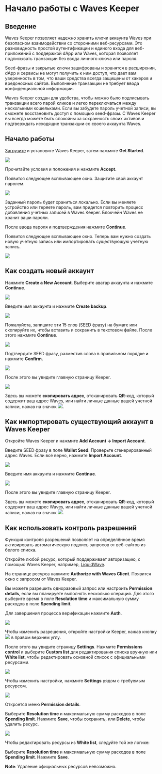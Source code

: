 # Начало работы с Waves Keeper

## Введение

Waves Keeper позволяет надежно хранить ключи аккаунта Waves при безопасном взаимодействии со сторонними веб-ресурсами. Это разновидность простой аутентификации и единого входа для веб-приложений с поддержкой dApp или Waves, которая позволяет подписывать транзакции без ввода личного ключа или пароля.

Seed-фразы и закрытые ключи зашифрованы и хранятся в расширении, dApp и сервисы не могут получить к ним доступ, что дает вам уверенность в том, что ваши средства всегда защищены от хакеров и вредоносных сайтов. Выполнение транзакции не требует ввода конфиденциальной информации.

Waves Keeper создан для удобства, чтобы можно было подписывать транзакции всего парой кликов и легко переключаться между несколькими кошельками. Если вы забудете пароль учетной записи, вы сможете восстановить доступ с помощью seed-фразы. С Waves Keeper вы всегда можете быть спокойны за сохранность своих активов и подтверждать исходящие транзакции со своего аккаунта Waves.

## Начало работы

[Загрузите](/ru/ecosystem/waves-keeper) и установите Waves Keeper, затем нажмите **Get Started**.

![](./_assets/waves_keeper_01.png)

Прочитайте условия и положения и нажмите **Accept**.

Появится следующее всплывающее окно.
Защитите свой аккаунт паролем.

![](./_assets/waves_keeper_02.png)

Заданный пароль будет храниться локально. Если вы меняете устройство или теряете пароль, вам придется повторить процесс добавления учетных записей в Waves Keeper. Блокчейн Waves не хранит ваши пароли.

После ввода пароля и подтверждения нажмите **Continue**.

Появится следующее всплывающее окно.
Теперь вам нужно создать новую учетную запись или импортировать существующую учетную запись.

![](./_assets/waves_keeper_03.png)

## Как создать новый аккаунт

Нажмите **Create a New Account**. Выберите аватар аккаунта и нажмите **Continue**.

![](./_assets/waves_keeper_04.png)

Введите имя аккаунта и нажмите **Create backup**.

![](./_assets/waves_keeper_05.png)

Пожалуйста, запишите эти 15 слов (SEED фразу) на бумаге или скопируйте их, чтобы вставить и сохранить в текстовом файле. После этого нажмите **Continue**.

![](./_assets/waves_keeper_06.png)

Подтвердите SEED фразу, разместив слова в правильном порядке и нажмите **Confirm**.

![](./_assets/waves_keeper_07.png)

После этого вы увидите главную страницу Keeper.

![](./_assets/waves_keeper_08.png)

Здесь вы можете **скопировать адрес**, отсканировать **QR**-код, который содержит ваш адрес Waves, или найти личные данные вашей учетной записи, нажав на значок ![](./_assets/waves_keeper_08.1.png).

## Как импортировать существующий аккаунт в Waves Keeper

Откройте Waves Keeper и нажмите **Add Account → Import Account**.

Введите SEED фразу в поле **Wallet Seed**. Проверьте сгенерированный адрес Waves. Если всё верно, нажмите **Import Account**.

![](./_assets/waves_keeper_14.png)

Введите имя аккаунта и нажмите **Continue**.

![](./_assets/waves_keeper_05.png)

После этого вы увидите главную страницу Keeper.

Здесь вы можете **скопировать адрес**, отсканировать **QR**-код, который содержит ваш адрес Waves, или найти личные данные вашей учетной записи, нажав на значок ![](./_assets/waves_keeper_08.1.png).

## Как использовать контроль разрешений

Функция контроля разрешений позволяет на определённое время активировать автоматическую подпись запросов от веб-сайтов из белого списка.

Откройте любой ресурс, который поддерживает авторизацию, с помощью Waves Keeper, например, [LiquidWave](https://liquidwave.io/).

На странице ресурса нажмите **Authorize with Waves Client**. Появится окно с запросом от Waves Keeper.

Вы можете разрешить одноразовый запрос или настроить **Permission details**, если вы планируете выполнять несколько операций. Для этого выберите время в поле **Resolution time** и максимальную сумму расходов в поле **Spending limit**.

Для завершения процесса верификации нажмите **Auth**.

![](./_assets/waves_keeper_15.png)

Чтобы изменить разрешения, откройте настройки Keeper, нажав кнопку ![](./_assets/waves_keeper_15.1.png) в правом верхнем углу.

После этого вы увидите страницу **Settings**. Нажмите **Permissions control** и выберите **Custom list** для редактирования списка вручную или **White list**, чтобы редактировать основной список с официальными ресурсами.

![](./_assets/waves_keeper_15.2.png)

Чтобы изменить настройки, нажмите **Settings** рядом с требуемым ресурсом.

![](./_assets/waves_keeper_16.png)

Откроется меню **Permission details**.

Выберите **Resolution time** и максимальную сумму расходов в поле **Spending limit**. Нажмите **Save**, чтобы сохранить, или **Delete**, чтобы удалить ресурс.

![](./_assets/waves_keeper_17.png)

Чтобы редактировать ресурсы из **White list**, следуйте той же логике:

Выберите **Resolution time** и максимальную сумму расходов в поле **Spending limit**. Нажмите **Save**.

**Note**: Удаление официальных ресурсов невозможно.
